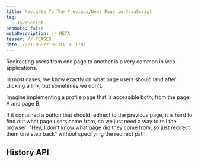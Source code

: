 ```yaml
---
title: Navigate To The Previous/Next Page in JavaScript
tag:
  - JavaScript
promote: false
metaDescription: // META
teaser: // TEASER
date: 2021-06-27T08:03:36.170Z
---
```

Redirecting users from one page to another is a very common in web applications. 

In most cases, we know exactly on what page users should land after clicking a link, but sometimes we don't.

Imagine implementing a profile page that is accessible both, from the page A and page B.

If it contained a button that should redirect to the previous page, it is hard to find out what page users came from, so we just need a way to tell the browser: "Hey, I don't know what page did they come from, so just redirect them one step back" without specifying the redirect path.

## History API